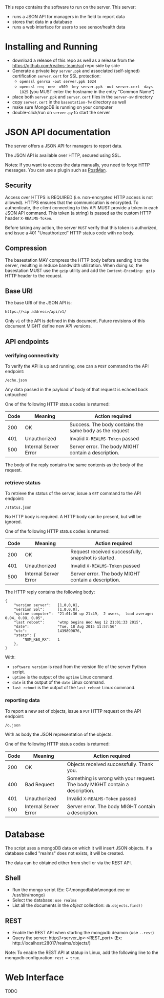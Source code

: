 This repo contains the software to run on the server. This server:
* runs a JSON API for managers in the field to report data
* stores that data in a database
* runs a web interface for users to see sensor/health data

# Installing and Running

* download a release of this repo as well as a release from the https://github.com/realms-team/sol repo side by side
* Generate a private key `server.ppk` and associated (self-signed) certification `server.cert` for SSL protection:
    * `openssl genrsa -out server.ppk 1024`
    * `openssl req -new -x509 -key server.ppk -out server.cert -days 1825` (you MUST enter the hostname in the entry "Common Name")
* place both `server.ppk` and `server.cert` files in the `server-sw` directory
* copy `server.cert` in the `basestation-fw` directory as well
* make sure MongoDB is running on your computer
* double-click/run on `server.py` to start the server

# JSON API documentation

The server offers a JSON API for managers to report data.

The JSON API is available over HTTP, secured using SSL.

Notes: If you want to access the data manually, you need to forge HTTP messages. You can use a plugin
such as [PostMan](http://www.getpostman.com).

## Security

Access over HTTPS is REQUIRED (i.e. non-encrypted HTTP access is not allowed). HTTPS ensures that the communication is encrypted. To authenticate, the client connecting to this API MUST provide a token in each JSON API command. This token (a string) is passed as the custom HTTP header `X-REALMS-Token`.

Before taking any action, the server `MUST` verify that this token is authorized, and issue a 401 "Unauthorized" HTTP status code with no body.

## Compression

The basestation MAY compress the HTTP body before sending it to the server, resulting in reduce bandwidth utilization. When doing so, the basestation MUST use the `gzip` utility and add the `Content-Encoding: gzip` HTTP header to the request.

## Base URI

The base URI of the JSON API is:

```
https://<ip address>/api/v1/
```

Only `v1` of the API is defined in this document. Future revisions of this document MIGHT define new API versions.

## API endpoints

### verifying connectivity

To verify the API is up and running, one can a `POST` command to the API endpoint:

```
/echo.json
```

Any data passed in the payload of body of that request is echoed back untouched

One of the following HTTP status codes is returned:

| Code |               Meaning | Action required                                                             |
|------|-----------------------|-----------------------------------------------------------------------------|
| 200  |                    OK | Success. The body contains the same body as the request                     |
| 401  |          Unauthorized | Invalid `X-REALMS-Token` passed                                             |
| 500  | Internal Server Error | Server error. The body MIGHT contain a description.                         |

The body of the reply contains the same contents as the body of the request.

### retrieve status

To retrieve the status of the server, issue a `GET` command to the API endpoint:

```
/status.json
```

No HTTP body is required. A HTTP body can be present, but will be ignored.

One of the following HTTP status codes is returned:

| Code |               Meaning | Action required                                                             |
|------|-----------------------|-----------------------------------------------------------------------------|
| 200  |                    OK | Request received successfully, snapshot is started.                         |
| 401  |          Unauthorized | Invalid `X-REALMS-Token` passed                                             |
| 500  | Internal Server Error | Server error. The body MIGHT contain a description.                         |

The HTTP reply contains the following body:

```
{
    "version server":   [1,0,0,0],
    "version Sol":      [1,0,0,0],
    "uptime computer":  "21:01:36 up 21:49,  2 users,  load average: 0.04, 0.08, 0.05",
    "last reboot":      'wtmp begins Wed Aug 12 21:01:33 2015',
    "date":             "Tue, 18 Aug 2015 11:57:56"
    "utc":              1439899076,
    "stats": {
        "NUM_REQ_RX":   1
    },    
}
```

With:
* `software version` is read from the version file of the server Python script.
* `uptime` is the output of the `uptime` Linux command.
* `date` is the output of the `date` Linux command.
* `last reboot` is the output of the `last reboot` Linux command.

### reporting data

To report a new set of objects, issue a `PUT` HTTP request on the API endpoint:

```
/o.json
```

With as body the JSON representation of the objects.

One of the following HTTP status codes is returned:

| Code |               Meaning | Action required                                                             |
|------|-----------------------|-----------------------------------------------------------------------------|
| 200  |                    OK | Objects received successfully. Thank you.                                   |
| 400  |           Bad Request | Something is wrong with your request. The body MIGHT contain a description. |
| 401  |          Unauthorized | Invalid `X-REALMS-Token` passed                                             |
| 500  | Internal Server Error | Server error. The body MIGHT contain a description.                         |

# Database

The script uses a mongoDB data on which it will insert JSON objects.
If a database called "realms" does not exists, it will be created.

The data can be obtained either from shell or via the REST API.

## Shell
* Run the mongo script (Ex: C:\mongodb\bin\mongod.exe or /usr/bin/mongo)
* Select the database: ``use realms``
* List all the documents in the *object* collection: ``db.objects.find()``

## REST
* Enable the REST API when starting the mongodb deamon (use ``--rest``)
* Query the server: http://\<server_ip\>:\<REST_port\> (Ex: http://localhost:28017/realms/objects/)

Note: To enable the REST API at statup in Linux, add the following line to the mongodb
configuration: `rest = true`.

# Web Interface

TODO
